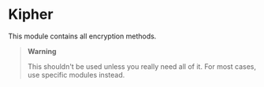# Kipher

This module contains all encryption methods.

> **Warning**
>
> This shouldn't be used unless you really need all of it. For most cases, use specific modules instead.
